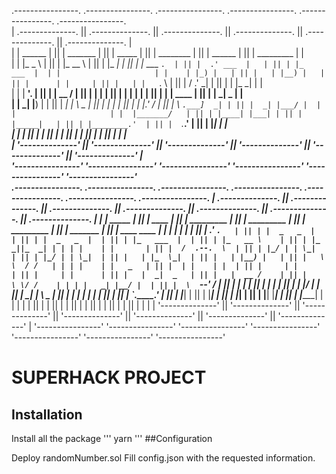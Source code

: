  .----------------.  .----------------.  .----------------.  .----------------.  .----------------.  .----------------.                     
| .--------------. || .--------------. || .--------------. || .--------------. || .--------------. || .--------------. |                    
| |   ______     | || |  _______     | || |     _____    | || |  ________    | || |    ______    | || |  _________   | |                    
| |  |_   _ \    | || | |_   __ \    | || |    |_   _|   | || | |_   ___ `.  | || |  .' ___  |   | || | |_   ___  |  | |                    
| |    | |_) |   | || |   | |__) |   | || |      | |     | || |   | |   `. \ | || | / .'   \_|   | || |   | |_  \_|  | |                    
| |    |  __'.   | || |   |  __ /    | || |      | |     | || |   | |    | | | || | | |    ____  | || |   |  _|  _   | |                    
| |   _| |__) |  | || |  _| |  \ \_  | || |     _| |_    | || |  _| |___.' / | || | \ `.___]  _| | || |  _| |___/ |  | |                    
| |  |_______/   | || | |____| |___| | || |    |_____|   | || | |________.'  | || |  `._____.'   | || | |_________|  | |                    
| |              | || |              | || |              | || |              | || |              | || |              | |                    
| '--------------' || '--------------' || '--------------' || '--------------' || '--------------' || '--------------' |                    
 '----------------'  '----------------'  '----------------'  '----------------'  '----------------'  '----------------'                     
 .----------------.  .----------------.  .----------------.  .----------------.  .----------------.  .----------------.  .----------------. 
| .--------------. || .--------------. || .--------------. || .--------------. || .--------------. || .--------------. || .--------------. |
| |   _____      | || |     ____     | || |  _________   | || |  _________   | || |  _________   | || |  _______     | || |  ____  ____  | |
| |  |_   _|     | || |   .'    `.   | || | |  _   _  |  | || | |  _   _  |  | || | |_   ___  |  | || | |_   __ \    | || | |_  _||_  _| | |
| |    | |       | || |  /  .--.  \  | || | |_/ | | \_|  | || | |_/ | | \_|  | || |   | |_  \_|  | || |   | |__) |   | || |   \ \  / /   | |
| |    | |   _   | || |  | |    | |  | || |     | |      | || |     | |      | || |   |  _|  _   | || |   |  __ /    | || |    \ \/ /    | |
| |   _| |__/ |  | || |  \  `--'  /  | || |    _| |_     | || |    _| |_     | || |  _| |___/ |  | || |  _| |  \ \_  | || |    _|  |_    | |
| |  |________|  | || |   `.____.'   | || |   |_____|    | || |   |_____|    | || | |_________|  | || | |____| |___| | || |   |______|   | |
| |              | || |              | || |              | || |              | || |              | || |              | || |              | |
| '--------------' || '--------------' || '--------------' || '--------------' || '--------------' || '--------------' || '--------------' |
 '----------------'  '----------------'  '----------------'  '----------------'  '----------------'  '----------------'  '----------------' 

# SUPERHACK PROJECT

## Installation

Install all the package 
 '''
 yarn
 '''
##Configuration

Deploy randomNumber.sol
Fill config.json with the requested information.
